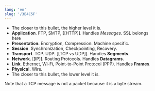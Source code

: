 ```yaml
---
lang: 'en'
slug: '/3E4C5F'
---
```


- The closer to this bullet, the higher level it is.
- **Application**. FTP, SMTP, [[HTTP]]. Handles _Messages_. SSL belongs here
- **Presentation**. Encryption, Compression. Machine specific.
- **Session**. Synchronization, Checkpointing, Recovery.
- **Transport**. TCP. UDP. [[TCP vs UDP]]. Handles **Segments**.
- **Network**. [[IP]]. Routing Protocols. Handles **Datagrams**.
- **Link**. Ethernet, Wi-Fi, Point-to-Point Protocol (PPP). Handles **Frames**.
- **Physical**. Wire.
- The closer to this bullet, the lower level it is.

Note that a TCP message is not a packet because it is a byte stream.

